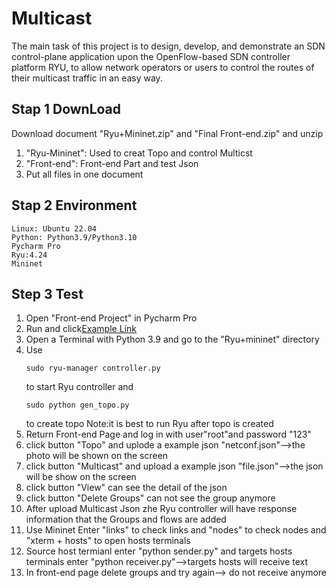 # Multicast
The main task of this project is to design, develop, and demonstrate an SDN control-plane application upon the OpenFlow-based SDN controller platform RYU, to allow network operators or users to control the routes of their multicast traffic in an easy way. 

## Stap 1 DownLoad 
Download document "Ryu+Mininet.zip" and "Final Front-end.zip" and unzip
1. "Ryu-Mininet": Used to creat Topo and control Multicst
2. "Front-end": Front-end Part and test Json
3. Put all files in one document

## Stap 2 Environment
```
Linux: Ubuntu 22.04
Python: Python3.9/Python3.10
Pycharm Pro
Ryu:4.24
Mininet
```

## Step 3 Test
1. Open "Front-end Project" in Pycharm Pro
2. Run and click[Example Link](http://127.0.0.1:5000)
3. Open a Terminal with Python 3.9 and go to the "Ryu+mininet" directory
4. Use
   ```
   sudo ryu-manager controller.py
   ```
   to start Ryu controller and
   ```
   sudo python gen_topo.py
   ```
   to create topo
   Note:it is best to run Ryu after topo is created
5. Return Front-end Page and log in with user"root"and password "123"
6. click button "Topo" and uplode a example json "netconf.json"-->the photo will be shown on the screen
7. click button "Multicast" and upload a example json "file.json"-->the json will be show on the screen
8. click button "View" can see the detail of the json
9. click button "Delete Groups" can not see the group anymore
10. After upload Multicast Json zhe Ryu controller will have response information that the Groups and flows are added
11. Use Mininet Enter "links" to check links and "nodes" to check nodes and "xterm + hosts" to open hosts terminals
12. Source host termianl enter "python sender.py" and targets hosts terminals enter "python receiver.py"-->targets hosts will receive text
13. In front-end page delete groups and try again--> do not receive anymore
